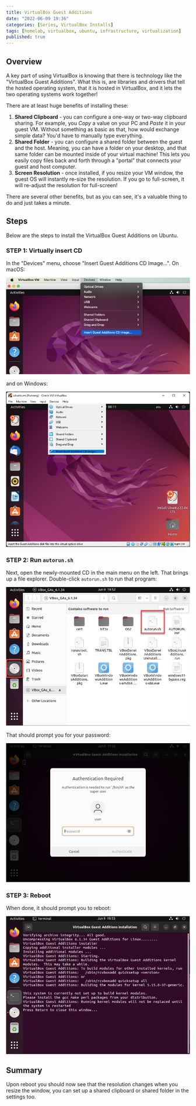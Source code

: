 ```yaml
---
title: VirtualBox Guest Additions
date: "2022-06-09 19:36"
categories: [Series, VirtualBox Installs]
tags: [homelab, virtualbox, ubuntu, infrastructure, virtualization]
published: true
---
```

## Overview

A key part of using VirtualBox is knowing that there is technology like the "VirtualBox Guest Additions". What this is, are libraries and drivers that tell the hosted operating system, that it is hosted in VirtualBox, and it lets the two operating systems work together!

There are at least huge benefits of installing these:

1. **Shared Clipboard** - you can configure a one-way or two-way clipboard sharing. For example, you *Copy* a value on your PC and *Paste* it in your guest VM. Without something as basic as that, how would exchange simple data? You'd have to manually type everything.
1. **Shared Folder** - you can configure a shared folder between the guest and the host. Meaning, you can have a folder on your desktop, and that same folder can be mounted inside of your virtual machine! This lets you easily copy files back and forth through a "portal" that connects your guest and host computer.
1. **Screen Resolution** - once installed, if you resize your VM window, the guest OS will instantly re-size the resolution. If you go to full-screen, it will re-adjust the resolution for full-screen!

There are several other benefits, but as you can see, it's a valuable thing to do and just takes a minute.

## Steps

Below are the steps to install the VirtualBox Guest Additions on Ubuntu.

### STEP 1: Virtually insert CD

In the "Devices" menu, choose "Insert Guest Additions CD Image...". On macOS:

![Insert CD - macOS](/assets/img/virtualbox-guest-additions/vbox-menu.png)

and on Windows:

![Insert CD - Windows](/assets/img/virtualbox-guest-additions/vbox-menu-win.png)

### STEP 2: Run `autorun.sh`

Next, open the newly-mounted CD in the main menu on the left. That brings up a file explorer. Double-click `autorun.sh` to run that program:

![Folder View](/assets/img/virtualbox-guest-additions/pre-autorun.png)

That should prompt you for your password:

![Folder View](/assets/img/virtualbox-guest-additions/sudo-prompt.png)

### STEP 3: Reboot

When done, it should prompt you to reboot:

![Post-run](/assets/img/virtualbox-guest-additions/post-autorun.png)

## Summary

Upon reboot you should now see that the resolution changes when you resize the window, you can set up a shared clipboard or shared folder in the settings too.